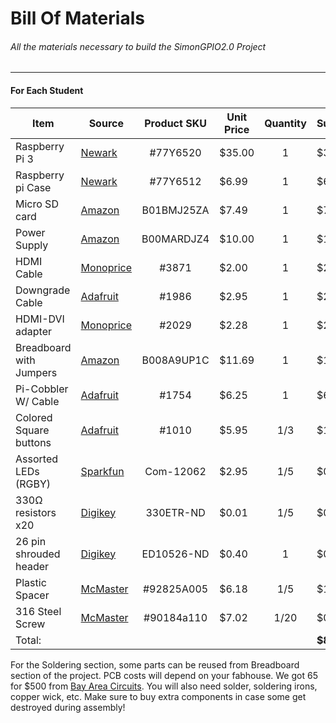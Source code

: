 Bill Of Materials
=================

###### All the materials necessary to build the SimonGPIO2.0 Project

--------------------------------------------------------------------

#### For Each Student

| Item                   | Source         | Product SKU  | Unit Price | Quantity  | Subtotal   |
| ---------------------- | -------------- |:------------:| ---------- |:---------:| ---------- |
| Raspberry Pi 3         | [Newark][1]    |    #77Y6520  | $35.00     |     1     | $35.00     |
| Raspberry pi Case      | [Newark][17]   |    #77Y6512  | $6.99      |     1     | $6.99      |
| Micro SD card          | [Amazon][14]   |  B01BMJ25ZA  | $7.49      |     1     | $7.49      |
| Power Supply           | [Amazon][15]   |  B00MARDJZ4  | $10.00     |     1     | $10.00     |
| HDMI Cable             | [Monoprice][16]|     #3871    | $2.00      |     1     | $2.00      |
| Downgrade Cable        | [Adafruit][2]  |     #1986    | $2.95      |     1     | $2.95      |
| HDMI-DVI adapter       | [Monoprice][3] |     #2029    | $2.28      |     1     | $2.28      |
| Breadboard with Jumpers| [Amazon][4]    |  B008A9UP1C  | $11.69     |     1     | $11.69     |
| Pi-Cobbler W/ Cable    | [Adafruit][5]  |    #1754     | $6.25      |     1     | $6.25      |
| Colored Square buttons | [Adafruit][7]  |    #1010     | $5.95      |    1/3    | $1.98      |
| Assorted LEDs (RGBY)   | [Sparkfun][8]  |   Com-12062  | $2.95      |    1/5    | $0.59      |
| 330Ω resistors x20     | [Digikey][9]   |   330ETR-ND  | $0.01      |    1/5    | $0.01      |
| 26 pin shrouded header | [Digikey][11]  |  ED10526-ND  | $0.40      |     1     | $0.40      |
| Plastic Spacer         | [McMaster][12] |  #92825A005  | $6.18      |    1/5    | $1.24      |
| 316 Steel Screw        | [McMaster][13] |  #90184a110  | $7.02      |    1/20   | $0.35      |
| Total:                 |                |              |            |           | **$89.21** |

[1]: http://www.newark.com/raspberry-pi/raspberrypi3-modb-1gb/sbc-raspberry-pi-3-mod-b-1gb-ram/dp/77Y6520
[2]: https://www.adafruit.com/products/1986
[3]: http://www.monoprice.com/Product?c_id=104
[4]: http://www.amazon.com/microtivity-830-point-Experiment-Breadboard-Jumper/dp/B008A9UP1C
[5]: http://www.adafruit.com/products/1754
[6]: http://www.adafruit.com/products/1986
[7]: http://www.adafruit.com/products/1010
[8]: https://www.sparkfun.com/products/12062
[9]: http://www.digikey.com/product-detail/en/yageo/CFR-12JR-52-330R/330ETR-ND/4162
[10]: http://bayareacircuits.com
[11]: http://www.digikey.com/product-detail/en/on-shore-technology-inc/302-S261/ED10526-ND/2794237
[12]: http://www.mcmaster.com/#92825a005/=xu4ogi
[13]: http://www.mcmaster.com/#90184a110/=xu4nd7
[14]: http://www.amazon.com/Kingston-microSDHC-Memory-SDC4-8GBET/dp/B00200K1TS/
[15]: http://www.amazon.com/CanaKit-Raspberry-Supply-Adapter-Charger/dp/B00MARDJZ4/
[16]: http://www.monoprice.com/product?p_id=3951
[17]: http://www.newark.com/multicomp/cbpiblox-wht/raspberry-pi-enclosure-abs-white/dp/77Y6512

 For the Soldering section, some parts can be reused from Breadboard section of the project. PCB costs will depend on your fabhouse. We got 65 for $500 from [Bay Area Circuits][10]. You will also need solder, soldering irons, copper wick, etc. Make sure to buy extra components in case some get destroyed during assembly!
